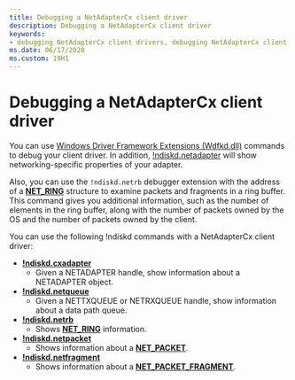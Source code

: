 ```yaml
---
title: Debugging a NetAdapterCx client driver
description: Debugging a NetAdapterCx client driver
keywords:
- debugging NetAdapterCx client drivers, debugging NetAdapterCx client drivers
ms.date: 06/17/2020
ms.custom: 19H1
---
```


# Debugging a NetAdapterCx client driver

You can use [Windows Driver Framework Extensions (Wdfkd.dll)](../debuggercmds/kernel-mode-driver-framework-extensions--wdfkd-dll-.md) commands to debug your client driver.  In addition, [!ndiskd.netadapter](../debuggercmds/-ndiskd-netadapter.md) will show networking-specific properties of your adapter.

Also, you can use the `!ndiskd.netrb` debugger extension with the address of a [**NET_RING**](/windows-hardware/drivers/ddi/ring/ns-ring-_net_ring) structure to examine packets and fragments in a ring buffer.  This command gives you additional information, such as the number of elements in the ring buffer, along with the number of packets owned by the OS and the number of packets owned by the client.

You can use the following !ndiskd commands with a NetAdapterCx client driver:

*  [**!ndiskd.cxadapter**](../debuggercmds/-ndiskd-cxadapter.md)
    *  Given a NETADAPTER handle, show information about a NETADAPTER object.
*  [**!ndiskd.netqueue**](../debuggercmds/-ndiskd-netqueue.md)
    *  Given a NETTXQUEUE or NETRXQUEUE handle, show information about a data path queue.
*  [**!ndiskd.netrb**](../debuggercmds/-ndiskd-netrb.md)
    *  Shows [**NET_RING**](/windows-hardware/drivers/ddi/ring/ns-ring-_net_ring) information.
*  [**!ndiskd.netpacket**](../debuggercmds/-ndiskd-netpacket.md)
    *  Shows information about a [**NET_PACKET**](/windows-hardware/drivers/ddi/netpacket/ns-netpacket-_net_packet).
*  [**!ndiskd.netfragment**](../debuggercmds/-ndiskd-netfragment.md)
    *  Shows information about a [**NET_PACKET_FRAGMENT**](/windows-hardware/drivers/ddi/netpacket/ns-netpacket-_net_packet_fragment).
